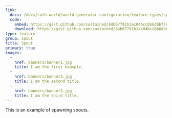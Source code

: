 ```yaml
---
link:
  docs: /docs/cofh-world/world-generator-configuration/feature-types/spout/
  code:
    embed: https://gist.github.com/sustained/84b67791b1ac04bcc0b6dbb7582c2eca.js
    download: https://gist.github.com/sustained/84b67791b1ac04bcc0b6dbb7582c2eca/archive/4286f402e7cfd68621e3912ba5adc93a2572630a.zip
type: feature
group: spout
title: Spout
primary: true
images:
  -
    href: banners/banner1.jpg
    title: I am the first example.
  -
    href: banners/banner2.jpg
    title: I am the second title.
  -
    href: banners/banner3.jpg
    title: I am the third title.
---
```


This is an example of spawning spouts.
